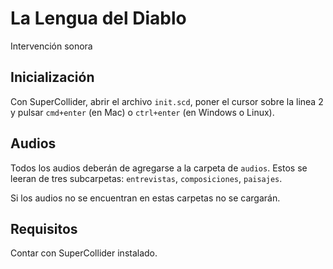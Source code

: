 # La Lengua del Diablo
Intervención sonora

## Inicialización
Con SuperCollider, abrir el archivo `init.scd`, poner el cursor sobre la linea 2 y pulsar `cmd+enter` (en Mac) o `ctrl+enter` (en Windows o Linux).

## Audios
Todos los audios deberán de agregarse a la carpeta de `audios`. Estos se leeran de tres subcarpetas: `entrevistas`, `composiciones`, `paisajes`. 

Si los audios no se encuentran en estas carpetas no se cargarán.


## Requisitos
Contar con SuperCollider instalado.